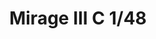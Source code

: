---
title: "Mirage III C  1/48"
price: 4250.00 
desc: "PROFIPACK, Mirage III C  1/48, razmera: 1/48"
img_path: "/assets/img/8103.jpg"
brand: AMMO
available: true
special_offer: false
new: false
soon: false
cat: "Plasticne-Makete"
subcat: "PM-EDUARD"
subsubcat: ""
---